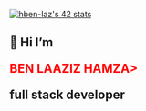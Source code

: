 
<a href="https://github.com/oakoudad/badge42"><img src="https://badge.mediaplus.ma/greenbinary/hben-laz" alt="hben-laz's 42 stats" /></a>

## 👋 Hi  I’m  <p> <span style="color: red;">BEN LAAZIZ HAMZA></span> </p>  full stack developer

